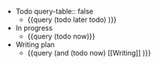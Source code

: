 - Todo
  query-table:: false
	- {{query (todo later todo) )}}
- In progress
	- {{query (todo now)}}
- Writing plan
	- {{query (and (todo now) [[Writing]] )}}